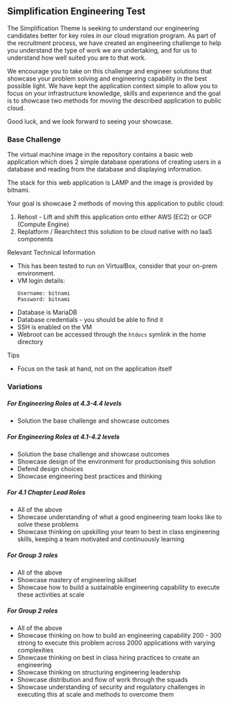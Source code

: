 ## Simplification Engineering Test

The Simplification Theme is seeking to understand our engineering candidates better for key roles in our cloud migration program. As part of the recruitment process, we have created an engineering challenge to help you understand the type of work we are undertaking, and for us to understand how well suited you are to that work.

We encourage you to take on this challenge and engineer solutions that showcase your problem solving and engineering capability in the best possible light. We have kept the application context simple to allow you to focus on your infrastructure knowledge, skills and experience and the goal is to showcase two methods for moving the described application to public cloud. 

Good luck, and we look forward to seeing your showcase.

###  Base Challenge

The virtual machine image in the repository contains a basic web application which does 2 simple database operations of creating users in a database and reading from the database and displaying information. 

The stack for this web application is LAMP and the image is provided by bitnami.

Your goal is showcase 2 methods of moving this application to public cloud:
1. Rehost - Lift and shift this application onto either AWS (EC2) or GCP (Compute Engine)
2. Replatform / Rearchitect this solution to be cloud native with no IaaS components

Relevant Technical Information
- This has been tested to run on VirtualBox, consider that your  on-prem environment.
- VM login details:
    ```
    Username: bitnami
    Password: bitnami
    ```
- Database is MariaDB
- Database credentials - you should be able to find it
- SSH is enabled on the VM
- Webroot can be accessed through the `htdocs` symlink in the home directory

Tips
- Focus on the task at hand, not on the application itself

### Variations

##### For Engineering Roles at 4.3-4.4 levels
- Solution the base challenge and showcase outcomes

##### For Engineering Roles at 4.1-4.2 levels
- Solution the base challenge and showcase outcomes
- Showcase design of the environment for productionising this solution
- Defend design choices
- Showcase engineering best practices and thinking

##### For 4.1 Chapter Lead Roles
- All of the above
- Showcase understanding of what a good engineering team looks like to solve these problems
- Showcase thinking on upskilling your team to best in class engineering skills, keeping a team motivated and continuously learning


##### For Group 3 roles
- All of the above
- Showcase mastery of engineering skillset
- Showcase how to build a sustainable engineering capability to execute these activities at scale

##### For Group 2 roles
- All of the above
- Showcase thinking on how to build an engineering capability 200 - 300 strong to execute this problem across 2000 applications with varying complexities
- Showcase thinking on best in class hiring practices to create an engineering
- Showcase thinking on structuring engineering leadership
- Showcase distribution and flow of work through the squads
- Showcase understanding of security and regulatory challenges in executing this at scale and methods to overcome them




